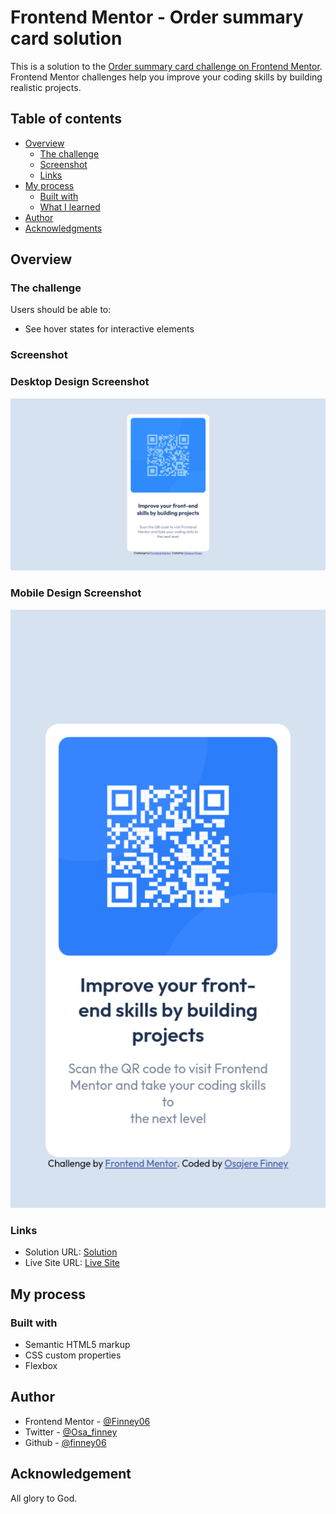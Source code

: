 # Frontend Mentor - Order summary card solution

This is a solution to the [Order summary card challenge on Frontend Mentor](https://www.frontendmentor.io/challenges/order-summary-component-QlPmajDUj). Frontend Mentor challenges help you improve your coding skills by building realistic projects.

## Table of contents

- [Overview](#overview)
  - [The challenge](#the-challenge)
  - [Screenshot](#screenshot)
  - [Links](#links)
- [My process](#my-process)
  - [Built with](#built-with)
  - [What I learned](#what-i-learned)
- [Author](#author)
- [Acknowledgments](#acknowledgments)


## Overview

### The challenge

Users should be able to:

- See hover states for interactive elements

### Screenshot

### Desktop Design Screenshot

![](./design/Screenshot.png)

### Mobile Design Screenshot

![](./design/MobileScreenshot.png)

### Links

- Solution URL: [Solution](https://www.frontendmentor.io/challenges/order-summary-component-QlPmajDUj/hub/responsive-order-summary-card-BydkPZeH9)
- Live Site URL: [Live Site](https://finney06.github.io/order-summary/)

## My process

### Built with

- Semantic HTML5 markup
- CSS custom properties
- Flexbox

## Author
- Frontend Mentor - [@Finney06](https://www.frontendmentor.io/profile/Finney06)
- Twitter - [@Osa_finney](https://www.twitter.com/@Osa_finney)
- Github - [@finney06](https://github.com/Finney06)



## Acknowledgement

All glory to God.
